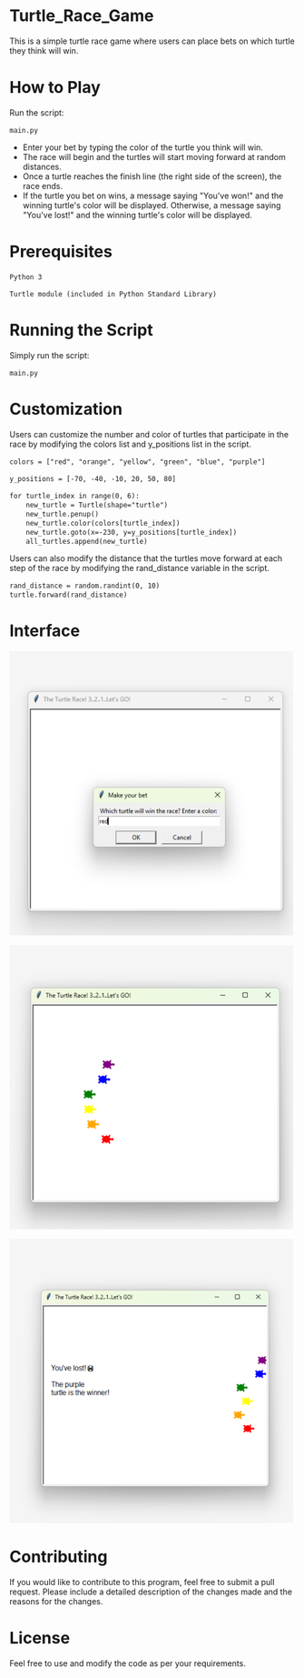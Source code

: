 # Turtle_Race_Game
This is a simple turtle race game where users can place bets on which turtle they think will win.

# How to Play
Run the script:
~~~
main.py
~~~

* Enter your bet by typing the color of the turtle you think will win.  
* The race will begin and the turtles will start moving forward at random distances.  
* Once a turtle reaches the finish line (the right side of the screen), the race ends.  
* If the turtle you bet on wins, a message saying "You've won!" and the winning turtle's color will be displayed. Otherwise, a message saying "You've lost!" and the winning turtle's color will be displayed.  

# Prerequisites
~~~
Python 3
~~~
~~~
Turtle module (included in Python Standard Library)
~~~

# Running the Script  
Simply run the script:
~~~
main.py
~~~

# Customization
Users can customize the number and color of turtles that participate in the race by modifying the colors list and y_positions list in the script.  
~~~
colors = ["red", "orange", "yellow", "green", "blue", "purple"]
~~~
~~~
y_positions = [-70, -40, -10, 20, 50, 80]
~~~
~~~
for turtle_index in range(0, 6):
    new_turtle = Turtle(shape="turtle")
    new_turtle.penup()
    new_turtle.color(colors[turtle_index])
    new_turtle.goto(x=-230, y=y_positions[turtle_index])
    all_turtles.append(new_turtle)
~~~
Users can also modify the distance that the turtles move forward at each step of the race by modifying the rand_distance variable in the script.
~~~
rand_distance = random.randint(0, 10)
turtle.forward(rand_distance)
~~~

# Interface  

![Turtle Race](https://github.com/filosoho/Turtle_Race_Game/blob/4368ad776a2110b06724ec5d24129e09b39f13c3/1.png)

![Turtle Race](https://github.com/filosoho/Turtle_Race_Game/blob/4368ad776a2110b06724ec5d24129e09b39f13c3/2.png)

![Turtle Race](https://github.com/filosoho/Turtle_Race_Game/blob/4368ad776a2110b06724ec5d24129e09b39f13c3/3.png)



 # Contributing
If you would like to contribute to this program, feel free to submit a pull request. Please include a detailed description of the changes made and the reasons for the changes.

# License
Feel free to use and modify the code as per your requirements.
